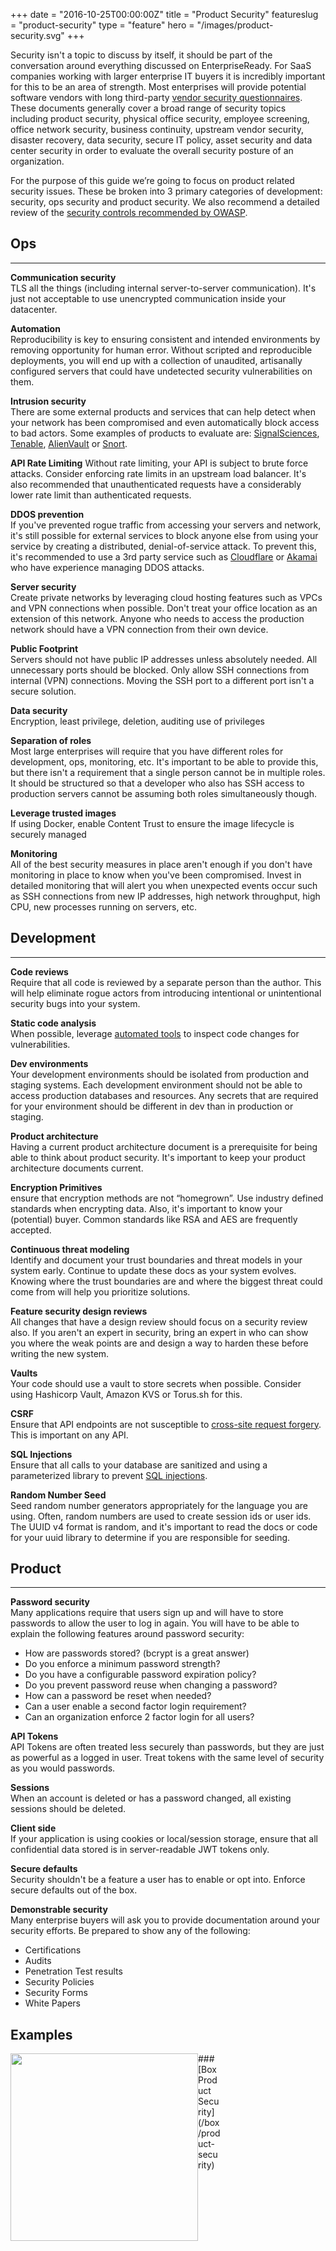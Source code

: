 +++
date = "2016-10-25T00:00:00Z"
title = "Product Security"
featureslug = "product-security"
type = "feature"
hero = "/images/product-security.svg"
+++

Security isn't a topic to discuss by itself, it should be part of the conversation around everything discussed on EnterpriseReady. For SaaS companies working with larger enterprise IT buyers it is incredibly important for this to be an area of strength. Most enterprises will provide potential software vendors with long third-party [vendor security questionnaires](https://www.vendorsecurityalliance.org/questions). These documents generally cover a broad range of security topics including product security, physical office security, employee screening, office network security, business continuity, upstream vendor security, disaster recovery, data security, secure IT policy, asset security and data center security in order to evaluate the overall security posture of an organization.

For the purpose of this guide we’re going to focus on product related security issues. These be broken into 3 primary categories of development: security, ops security and product security. We also recommend a detailed review of the [security controls recommended by OWASP](https://www.owasp.org/index.php/Category:Control).

## Ops
----  
**Communication security**  
TLS all the things (including internal server-to-server communication). It's just not acceptable to use unencrypted communication inside your datacenter.

**Automation**  
Reproducibility is key to ensuring consistent and intended environments by removing opportunity for human error. Without scripted and reproducible deployments, you will end up with a collection of unaudited, artisanally configured servers that could have undetected security vulnerabilities on them.

**Intrusion security**  
There are some external products and services that can help detect when your network has been compromised and even automatically block access to bad actors. Some examples of products to evaluate are: [SignalSciences](https://www.signalsciences.com), [Tenable](https://www.tenable.com), [AlienVault](https://www.alienvault.com) or [Snort](https://www.snort.org).

**API Rate Limiting**
Without rate limiting, your API is subject to brute force attacks. Consider enforcing rate limits in an upstream load balancer. It's also recommended that unauthenticated requests have a considerably lower rate limit than authenticated requests.


**DDOS prevention**  
If you've prevented rogue traffic from accessing your servers and network, it's still possible for external services to block anyone else from using your service by creating a distributed, denial-of-service attack. To prevent this, it's recommended to use a 3rd party service such as [Cloudflare](https://www.cloudflare.com) or [Akamai](https://www.akamai.com) who have experience managing DDOS attacks.

**Server security**  
Create private networks by leveraging cloud hosting features such as VPCs and VPN connections when possible. Don't treat your office location as an extension of this network. Anyone who needs to access the production network should have a VPN connection from their own device.

**Public Footprint**  
Servers should not have public IP addresses unless absolutely needed. All unnecessary ports should be blocked. Only allow SSH connections from internal (VPN) connections. Moving the SSH port to a different port isn't a secure solution.

**Data security**  
Encryption, least privilege, deletion, auditing use of privileges

**Separation of roles**  
Most large enterprises will require that you have different roles for development, ops, monitoring, etc. It's important to be able to provide this, but there isn't a requirement that a single person cannot be in multiple roles. It should be structured so that a developer who also has SSH access to production servers cannot be assuming both roles simultaneously though.

**Leverage trusted images**  
If using Docker, enable Content Trust to ensure the image lifecycle is securely managed

**Monitoring**  
All of the best security measures in place aren't enough if you don't have monitoring in place to know when you've been compromised. Invest in detailed monitoring that will alert you when unexpected events occur such as SSH connections from new IP addresses, high network throughput, high CPU, new processes running on servers, etc.

## Development
----  
**Code reviews**  
Require that all code is reviewed by a separate person than the author. This will help eliminate rogue actors from introducing intentional or unintentional security bugs into your system.

**Static code analysis**  
When possible, leverage [automated tools](https://www.codeclimate.com) to inspect code changes for vulnerabilities.

**Dev environments**  
Your development environments should be isolated from production and staging systems. Each development environment should not be able to access production databases and resources. Any secrets that are required for your environment should be different in dev than in production or staging.

**Product architecture**  
Having a current product architecture document is a prerequisite for being able to think about product security. It's important to keep your product architecture documents current.

**Encryption Primitives**  
ensure that encryption methods are not “homegrown”. Use industry defined standards when encrypting data. Also, it's important to know your (potential) buyer. Common standards like RSA and AES are frequently accepted.


**Continuous threat modeling**  
Identify and document your trust boundaries and threat models in your system early. Continue to update these docs as your system evolves. Knowing where the trust boundaries are and where the biggest threat could come from will help you prioritize solutions.

**Feature security design reviews**  
All changes that have a design review should focus on a security review also. If you aren't an expert in security, bring an expert in who can show you where the weak points are and design a way to harden these before writing the new system.

**Vaults**  
Your code should use a vault to store secrets when possible. Consider using Hashicorp Vault, Amazon KVS or Torus.sh for this.

**CSRF**  
Ensure that API endpoints are not susceptible to [cross-site request forgery](https://www.veracode.com/security/csrf). This is important on any API.

**SQL Injections**  
Ensure that all calls to your database are sanitized and using a parameterized library to prevent [SQL injections](https://xkcd.com/327/).

**Random Number Seed**  
Seed random number generators appropriately for the language you are using. Often, random numbers are used to create session ids or user ids. The UUID v4 format is random, and it's important to read the docs or code for your uuid library to determine if you are responsible for seeding.

## Product
----  
**Password security**  
Many applications require that users sign up and will have to store passwords to allow the user to log in again. You will have to be able to explain the following features around password security:  
- How are passwords stored? (bcrypt is a great answer)  
- Do you enforce a minimum password strength?  
- Do you have a configurable password expiration policy?  
- Do you prevent password reuse when changing a password?  
- How can a password be reset when needed?  
- Can a user enable a second factor login requirement?  
- Can an organization enforce 2 factor login for all users?  

**API Tokens**  
API Tokens are often treated less securely than passwords, but they are just as powerful as a logged in user. Treat tokens with the same level of security as you would passwords.

**Sessions**  
When an account is deleted or has a password changed, all existing sessions should be deleted.

**Client side**  
If your application is using cookies or local/session storage, ensure that all confidential data stored is in server-readable JWT tokens only.

**Secure defaults**  
Security shouldn't be a feature a user has to enable or opt into. Enforce secure defaults out of the box.

**Demonstrable security**  
Many enterprise buyers will ask you to provide documentation around your security efforts. Be prepared to show any of the following:
- Certifications
- Audits
- Penetration Test results
- Security Policies
- Security Forms
- White Papers

## Examples  
<DIV style="float:left">
<a href="/box/product-security"><img src="/box/images/example.png" width="300px" align="left" style="margin:0;"/></a>
<DIV class="clearfix"></DIV>
### [Box Product Security](/box/product-security)
</DIV>
